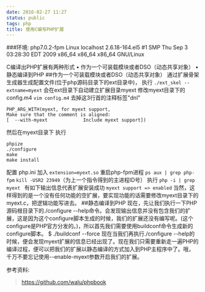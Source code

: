 ```yaml
---
date: 2016-02-27 11:27
status: public
tags: php
title: 使用C编写PHP扩展
---
```


###环境:
php7.0.2-fpm
Linux localhost 2.6.18-164.el5 #1 SMP Thu Sep 3 03:28:30 EDT 2009 x86_64 x86_64 x86_64 GNU/Linux

C编译出PHP扩展有两种形式
•	作为一个可装载模块或者DSO（动态共享对象）
•	静态编译到PHP
##作为一个可装载模块或者DSO（动态共享对象）
通过扩展骨架生成器生成配置文件(位于php源码目录下的ext目录中)，
执行
`./ext_skel --extname=myext`
会在ext目录下自动建立扩展目录myext
修改myext目录下的config.m4
`vim config.m4`
去掉这3行首的注释标签"dnl"

    PHP_ARG_WITH(myext, for myext support,
    Make sure that the comment is aligned:
    [  --with-myext             Include myext support])
    

然后在myext目录下 执行

    phpize
    ./configure
    make
    make install

配置 php.ini 加入
`extension=myext.so`
重启php-fpm进程
`ps aux | grep php-fpm`
`kill -USR2 23949`（为上一个指令得到的主进程ID号）
执行 `php -i | grep myext `
有如下输出信息代表扩展安装成功
`myext support => enabled`
当然，这样得到的是一个没有任何功能的空扩展，要实现功能的话需要修改myext目录下的myext.c，把逻辑功能写进去。
##静态编译到PHP
现在，先让我们执行一下PHP源码根目录下的./configure --help命令。会发现输出信息并没有包含我们的扩展，这是因为这个configure脚本生成的时候，我们的扩展还没有编写呢。(这个configure是PHP官方分发的。)，所以首先我们需要使用buildconf命令生成新的configure脚本。 $ ./buildconf --force
现在当我们再执行./configure --help的时候，便会发现myext扩展的信息已经出现了。现在我们只需要重新走一遍PHP的编译过程，便可以把我们的扩展以静态编译的方式加入到PHP主程序中了。哦，千万不要忘记使用--enable-myext参数开启我们的扩展。

参考资料:
>https://github.com/walu/phpbook